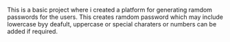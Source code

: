 This is a basic project where i created a platform for generating ramdom passwords for the users.
This creates ramdom password which may include lowercase byy deafult, uppercase or special charaters or numbers can be added if required.
